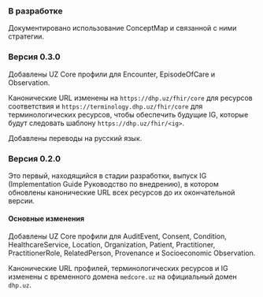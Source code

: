 ### В разработке


Документировано использование ConceptMap и связанной с ними стратегии.

### Версия 0.3.0
Добавлены UZ Core профили для Encounter, EpisodeOfCare и Observation.

Канонические URL изменены на `https://dhp.uz/fhir/core` для ресурсов соответствия и `https://terminology.dhp.uz/fhir/core` для терминологических ресурсов, чтобы обеспечить будущие IG, которые будут следовать шаблону `https://dhp.uz/fhir/<ig>`.

Добавлены переводы на русский язык.

### Версия 0.2.0
Это первый, находящийся в стадии разработки, выпуск IG (Implementation Guide Руководство по внедрению), в котором обновлены канонические URL всех ресурсов до их окончательной версии.

#### Основные изменения
Добавлены UZ Core профили для AuditEvent, Consent, Condition, HealthcareService, Location, Organization, Patient, Practitioner, PractitionerRole, RelatedPerson, Provenance и Socioeconomic Observation.

Канонические URL профилей, терминологических ресурсов и IG изменены с временного домена `medcore.uz` на официальный домен `dhp.uz`.

